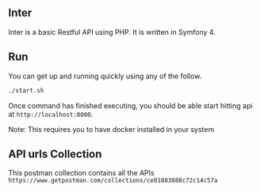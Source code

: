 Inter
-------------
Inter is a basic Restful API using PHP. It is written in Symfony 4. 

## Run

You can get up and running quickly using any of the follow.

```bash
./start.sh
```
Once command has finished executing, you should be able start hitting api at `http://localhost:8000`.

Note: This requires you to have docker installed in your system


## API urls Collection
This postman collection contains all the APIs
`https://www.getpostman.com/collections/ce01883888c72c14c57a`
